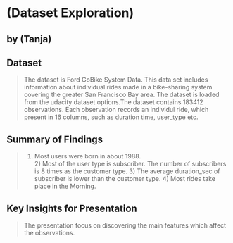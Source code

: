 # (Dataset Exploration)
## by (Tanja)


## Dataset

> The dataset is Ford GoBike System Data.
    This data set includes information about individual rides made in a bike-sharing system covering the greater San Francisco Bay area. The dataset is loaded from the udacity dataset options.The dataset contains 183412 observations. Each observation records an individul ride, which present in 16 columns, such as duration time, user_type etc.


## Summary of Findings

>   1) Most users were born in about 1988.   
    2) Most of the user type is subscriber. The number of subscribers is 8 times as the customer type.
    3) The average duration_sec of subscriber is lower than the customer type.
    4) Most rides take place in the Morning.


## Key Insights for Presentation

> The presentation focus on discovering the main features which affect the observations.


